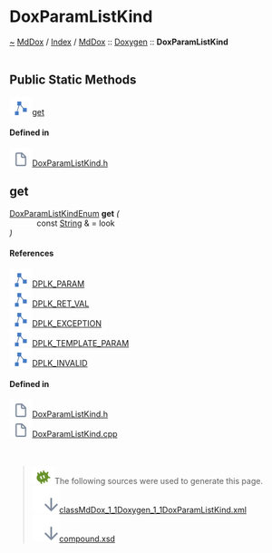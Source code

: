 <a id="doxparamlistkind"></a>
<h1>DoxParamListKind</h1>
<a id="classMdDox_1_1Doxygen_1_1DoxParamListKind"></a>
<a href="https://github.com/CharlesCarley/MdDox">~</a>
<a href="indexpage.md#mddox">MdDox</a>
<span class="inline-text">/</span>
<a href="index.md#index">Index</a>
<span class="inline-text">/</span>
<a href="namespaceMdDox.md#mddox">MdDox</a>
<span class="inline-text">::</span>
<a href="namespaceMdDox_1_1Doxygen.md#doxygen">Doxygen</a>
<span class="inline-text">::</span>
<span class="bold-text"><b>DoxParamListKind</b></span>
<br/>
<br/>
<a id="public-static-methods"></a>
<h2>Public Static Methods</h2>
<span class="icon-list-item"><a href="#get" class="icon-list-item"><img src="../images/class.svg" class="icon-list-item"/><span class="icon-list-item">get</span>
</a>
</span>
<br/>
<a id="defined-in"></a>
<h4>Defined in</h4>
<span class="icon-list-item"><a href="https://github.com/CharlesCarley/MdDox/blob/master//Tools/Doxygen/DoxParamListKind.h#L67" class="icon-list-item"><img src="../images/file.svg" class="icon-list-item"/><span class="icon-list-item">DoxParamListKind.h</span>
</a>
</span>
<br/>
<a id="get"></a>
<h2>get</h2>
<a href="namespaceMdDox_1_1Doxygen.md#doxparamlistkindenum">DoxParamListKindEnum</a>
<span class="bold-text"><b>get</b></span>
<span class="italic-text"><i>(</i></span>
<div class="paragraph">
<span class="paragraph"><img src="../images/horSpace24px.svg"/><span class="inline-text">const </span>
<a href="namespaceMdDox.md#string">String</a>
<span class="inline-text"> &amp;</span>
<span class="inline-text"> = </span>
<span class="inline-text">look</span>
</span>
</div>
<span class="italic-text"><i>)</i></span>
<a id="references"></a>
<h4>References</h4>
<span class="icon-list-item"><a href="namespaceMdDox_1_1Doxygen.md#dplk_param" class="icon-list-item"><img src="../images/class.svg" class="icon-list-item"/><span class="icon-list-item">DPLK_PARAM</span>
</a>
</span>
<br/>
<span class="icon-list-item"><a href="namespaceMdDox_1_1Doxygen.md#dplk_ret_val" class="icon-list-item"><img src="../images/class.svg" class="icon-list-item"/><span class="icon-list-item">DPLK_RET_VAL</span>
</a>
</span>
<br/>
<span class="icon-list-item"><a href="namespaceMdDox_1_1Doxygen.md#dplk_exception" class="icon-list-item"><img src="../images/class.svg" class="icon-list-item"/><span class="icon-list-item">DPLK_EXCEPTION</span>
</a>
</span>
<br/>
<span class="icon-list-item"><a href="namespaceMdDox_1_1Doxygen.md#dplk_template_param" class="icon-list-item"><img src="../images/class.svg" class="icon-list-item"/><span class="icon-list-item">DPLK_TEMPLATE_PARAM</span>
</a>
</span>
<br/>
<span class="icon-list-item"><a href="namespaceMdDox_1_1Doxygen.md#dplk_invalid" class="icon-list-item"><img src="../images/class.svg" class="icon-list-item"/><span class="icon-list-item">DPLK_INVALID</span>
</a>
</span>
<br/>
<a id="defined-in"></a>
<h4>Defined in</h4>
<span class="icon-list-item"><a href="https://github.com/CharlesCarley/MdDox/blob/master//Tools/Doxygen/DoxParamListKind.h#L69" class="icon-list-item"><img src="../images/file.svg" class="icon-list-item"/><span class="icon-list-item">DoxParamListKind.h</span>
</a>
</span>
<br/>
<span class="icon-list-item"><a href="https://github.com/CharlesCarley/MdDox/blob/master//Tools/Doxygen/DoxParamListKind.cpp#L30" class="icon-list-item"><img src="../images/file.svg" class="icon-list-item"/><span class="icon-list-item">DoxParamListKind.cpp</span>
</a>
</span>
<br/>
<br/>
<br/>
<blockquote>
<img src="../images/debug.svg"/><span class="inline-text">The following sources were used to generate this page.</span>
<br/>
<span class="icon-list-item"><a href="../xml/classMdDox_1_1Doxygen_1_1DoxParamListKind.xml#L1" class="icon-list-item"><img src="../images/lookInside.svg" class="icon-list-item"/><span class="icon-list-item">classMdDox_1_1Doxygen_1_1DoxParamListKind.xml</span>
</a>
</span>
<br/>
<span class="icon-list-item"><a href="../xml/compound.xsd#L1" class="icon-list-item"><img src="../images/lookInside.svg" class="icon-list-item"/><span class="icon-list-item">compound.xsd</span>
</a>
</span>
</blockquote>
</div>
</div>
</body>
</html>
